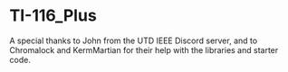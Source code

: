 # TI-116_Plus
A special thanks to John from the UTD IEEE Discord server, and to Chromalock and KermMartian for their help with the libraries and starter code.
